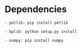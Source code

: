 
# Dependencies 
	- petlib: pip install petlib

 	- bplib: python setup.py install

 	- numpy: pip install numpy